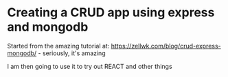 # Creating a CRUD app using express and mongodb

Started from the amazing tutorial at:
https://zellwk.com/blog/crud-express-mongodb/ - seriously, it's amazing

I am then going to use it to try out REACT and other things
